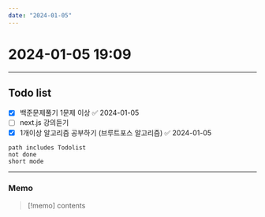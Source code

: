```yaml
---
date: "2024-01-05"
---
```

# 2024-01-05 19:09
---
## Todo list
- [x] 백준문제풀기 1문제 이상 ✅ 2024-01-05
- [ ] next.js 강의듣기
- [x] 1개이상 알고리즘 공부하기 (브루트포스 알고리즘) ✅ 2024-01-05
```tasks
path includes Todolist
not done
short mode
```
---
### Memo
> [!memo]
> contents
